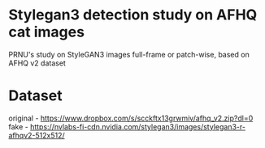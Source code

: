 # Stylegan3 detection study on AFHQ cat images
PRNU's study on StyleGAN3 images full-frame or patch-wise, based on AFHQ v2 dataset

# Dataset
original - https://www.dropbox.com/s/scckftx13grwmiv/afhq_v2.zip?dl=0
fake - https://nvlabs-fi-cdn.nvidia.com/stylegan3/images/stylegan3-r-afhqv2-512x512/
